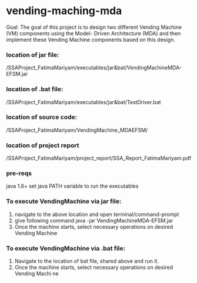 # vending-maching-mda

Goal:
The goal of this project is to design two different Vending Machine (VM) components using the Model- Driven Architecture (MDA) and then implement these Vending Machine components based on this design.

### location of jar file:
/SSAProject_FatimaMariyam/executables/jar&bat/VendingMachineMDA-EFSM.jar

### location of .bat file:
/SSAProject_FatimaMariyam/executables/jar&bat/TestDriver.bat

### location of source code:
/SSAProject_FatimaMariyam/VendingMachine_MDAEFSM/

### location of project report 
/SSAProject_FatimaMariyam/project_report/SSA_Report_FatimaMariyam.pdf

### pre-reqs
java 1.6+
set java PATH variable to run the executables 

### To execute VendingMachine via jar file:
1) navigate to the above location and open terminal/command-prompt
2) give following command
	java -jar VendingMachineMDA-EFSM.jar
3) Once the machine starts, select necessary operations on desired Vending Machine

### To execute VendingMachine via .bat file:
1) Navigate to the location of bat file, shared above and run it.
2) Once the machine starts, select necessary operations on desired Vending Machi
ne

